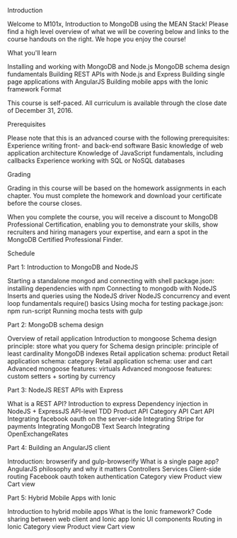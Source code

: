 Introduction

Welcome to M101x, Introduction to MongoDB using the MEAN Stack! Please find a high level overview of what we will be covering below and links to the course handouts on the right. We hope you enjoy the course! 

What you'll learn

Installing and working with MongoDB and Node.js
MongoDB schema design fundamentals
Building REST APIs with Node.js and Express
Building single page applications with AngularJS
Building mobile apps with the Ionic framework
Format

This course is self-paced. All curriculum is available through the close date of December 31, 2016. 

Prerequisites

Please note that this is an advanced course with the following prerequisites:
Experience writing front- and back-end software
Basic knowledge of web application architecture
Knowledge of JavaScript fundamentals, including callbacks
Experience working with SQL or NoSQL databases

Grading

Grading in this course will be based on the homework assignments in each chapter. You must complete the homework and download your certificate before the course closes. 

When you complete the course, you will receive a discount to MongoDB Professional Certification, enabling you to demonstrate your skills, show recruiters and hiring managers your expertise, and earn a spot in the MongoDB Certified Professional Finder. 

Schedule

Part 1: Introduction to MongoDB and NodeJS

Starting a standalone mongod and connecting with shell
package.json: installing dependencies with npm
Connecting to mongodb with NodeJS
Inserts and queries using the NodeJS driver
NodeJS concurrency and event loop fundamentals
require() basics
Using mocha for testing
package.json: npm run-script
Running mocha tests with gulp

Part 2: MongoDB schema design

Overview of retail application
Introduction to mongoose
Schema design principle: store what you query for
Schema design principle: principle of least cardinality
MongoDB indexes
Retail application schema: product
Retail application schema: category
Retail application schema: user and cart
Advanced mongoose features: virtuals
Advanced mongoose features: custom setters + sorting by currency

Part 3: NodeJS REST APIs with Express

What is a REST API?
Introduction to express
Dependency injection in NodeJS + ExpressJS
API-level TDD
Product API
Category API
Cart API
Integrating facebook oauth on the server-side
Integrating Stripe for payments
Integrating MongoDB Text Search
Integrating OpenExchangeRates

Part 4: Building an AngularJS client

Introduction: browserify and gulp-browserify
What is a single page app?
AngularJS philosophy and why it matters
Controllers
Services
Client-side routing
Facebook oauth token authentication
Category view
Product view
Cart view

Part 5: Hybrid Mobile Apps with Ionic

Introduction to hybrid mobile apps
What is the Ionic framework?
Code sharing between web client and Ionic app
Ionic UI components
Routing in Ionic
Category view
Product view
Cart view